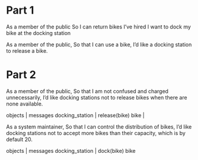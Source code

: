 # Part 1
As a member of the public
So I can return bikes I’ve hired
I want to dock my bike at the docking station

As a member of the public,
So that I can use a bike,
I’d like a docking station to release a bike.


# Part 2
As a member of the public,
So that I am not confused and charged unnecessarily,
I’d like docking stations not to release bikes when there are none available.

objects | messages
docking_station | release(bike)
bike |

As a system maintainer,
So that I can control the distribution of bikes,
I’d like docking stations not to accept more bikes than their capacity, which is by default 20.

objects | messages
docking_station | dock(bike)
bike
